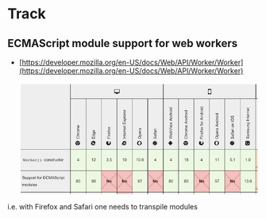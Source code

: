 # Track

## ECMAScript module support for web workers

- [https://developer.mozilla.org/en-US/docs/Web/API/Worker/Worker](https://developer.mozilla.org/en-US/docs/Web/API/Worker/Worker)

   ![](.images/worker-esm-support.png)

i.e. with Firefox and Safari one needs to transpile modules

